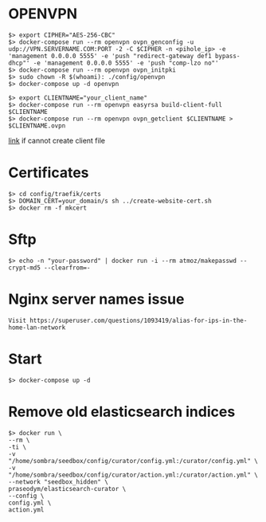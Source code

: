 # OPENVPN

    $> export CIPHER="AES-256-CBC"
    $> docker-compose run --rm openvpn ovpn_genconfig -u udp://VPN.SERVERNAME.COM:PORT -2 -C $CIPHER -n <pihole_ip> -e 'management 0.0.0.0 5555' -e 'push "redirect-gateway def1 bypass-dhcp"' -e 'management 0.0.0.0 5555' -e 'push "comp-lzo no"'
    $> docker-compose run --rm openvpn ovpn_initpki
    $> sudo chown -R $(whoami): ./config/openvpn
    $> docker-compose up -d openvpn

    $> export CLIENTNAME="your_client_name"
    $> docker-compose run --rm openvpn easyrsa build-client-full $CLIENTNAME
    $> docker-compose run --rm openvpn ovpn_getclient $CLIENTNAME > $CLIENTNAME.ovpn

[link](https://github.com/kylemanna/docker-openvpn/issues/496) if cannot create client file

# Certificates

    $> cd config/traefik/certs
    $> DOMAIN_CERT=your_domain/s sh ../create-website-cert.sh
    $> docker rm -f mkcert

# Sftp

    $> echo -n "your-password" | docker run -i --rm atmoz/makepasswd --crypt-md5 --clearfrom=-

# Nginx server names issue

    Visit https://superuser.com/questions/1093419/alias-for-ips-in-the-home-lan-network
# Start

    $> docker-compose up -d

# Remove old elasticsearch indices
    $> docker run \
    --rm \
    -ti \
    -v "/home/sombra/seedbox/config/curator/config.yml:/curator/config.yml" \
    -v "/home/sombra/seedbox/config/curator/action.yml:/curator/action.yml" \
    --network "seedbox_hidden" \
    praseodym/elasticsearch-curator \
    --config \
    config.yml \
    action.yml

